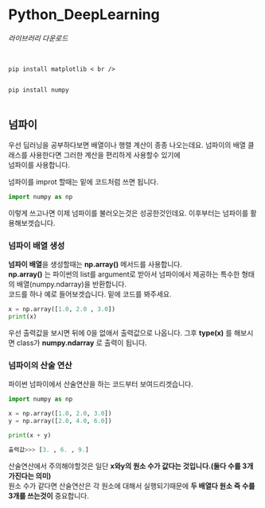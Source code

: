# Python_DeepLearning

<h6>라이브러리 다운로드</h6>
<pre>
<code>
pip install matplotlib < br />
<br />
pip install numpy
</code>
</pre>

## 넘파이
우선 딥러닝을 공부하다보면 배열이나 행렬 계산이 종종 나오는데요. 넘파이의 배열 클래스를 사용한다면 그러한 계산을 편리하게 사용할수 있기에<br />
넘파이를 사용합니다.

넘파이를 improt 할때는 밑에 코드처럼 쓰면 됩니다.

~~~python
import numpy as np
~~~

이렇게 쓰고나면 이제 넘파이를 불러오는것은 성공한것인데요. 
이후부터는 넘파이를 활용해보겟습니다.

### 넘파이 배열 생성
**넘파이 배열**을 생성할때는 **np.array()** 메서드를 사용합니다. <br />
**np.array()** 는 파이썬의 list를 argument로 받아서 넘파이에서 제공하는 특수한 형태의 배열(numpy.ndarray)을 반환합니다.<br />
코드를 하나 예로 들어보겟습니다. 밑에 코드를 봐주세요.
~~~python 
x = np.array([1.0, 2.0 , 3.0])
print(x)
~~~
우선 출력값을 보시면 뒤에 0을 없애서 출력값으로 나옵니다.
그후 **type(x)** 를 해보시면 class가 **numpy.ndarray** 로 출력이 됩니다.

### 넘파이의 산술 연산
파이썬 넘파이에서 산술연산을 하는 코드부터 보여드리겟습니다.
~~~python
import numpy as np

x = np.array([1.0, 2.0, 3.0])
y = np.array([2.0, 4.0, 6.0])

print(x + y)

출력값>>> [3. , 6. , 9.]
~~~
산술연산에서 주의해야할것은 일단 **x와y의 원소 수가 값다는 것입니다.(둘다 수를 3개 가진다는 의미)**  <br />
원소 수가 같다면 산술연산은 각 원소에 대해서 실행되기때문에 **두 배열다 원소 즉 수를 3개를 쓰는것이** 중요합니다. <br />
~~~


